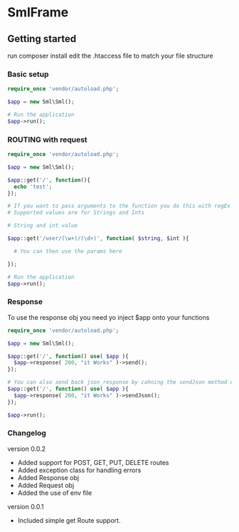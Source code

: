 # SmlFrame

## Getting started
run composer install
edit the .htaccess file to match your file structure

### Basic setup
```php
require_once 'vendor/autoload.php';

$app = new Sml\Sml();

# Run the application
$app->run();
```

### ROUTING with request
```php
require_once 'vendor/autoload.php';

$app = new Sml\Sml();

$app::get('/', function(){
  echo 'test';
});

# If you want to pass arguments to the function you do this with regEx values
# Supported values are for Strings and Ints

# String and int value

$app::get('/user/(\w+)/(\d+)', function( $string, $int ){

  # You can then use the params here

});

# Run the application
$app->run();
```

### Response
To use the response obj you need yo inject $app onto your functions
```php
require_once 'vendor/autoload.php';

$app = new Sml\Sml();

$app::get('/', function() use( $app ){
  $app->response( 200, "it Works" )->send();
});

# You can also send back json_response by cahning the sendJson method onto the response method.
$app::get('/', function() use( $app ){
  $app->response( 200, "it Works" )->sendJson();
});

$app->run();
```

### Changelog
version 0.0.2
 - Added support for POST, GET, PUT, DELETE routes
 - Added exception class for handling errors
 - Added Response obj
 - Added Request obj
 - Added the use of env file

version 0.0.1
 -  Included simple get Route support.
